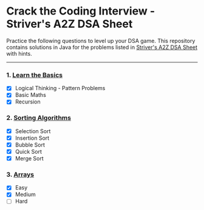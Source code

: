 # Crack the Coding Interview - Striver's A2Z DSA Sheet
Practice the following questions to level up your DSA game. This repository contains solutions in Java for the problems listed in [Striver's A2Z DSA Sheet](https://takeuforward.org/strivers-a2z-dsa-course/strivers-a2z-dsa-course-sheet-2/) with hints.
<hr>

### 1. [Learn the Basics](src/main/java/learnthebasics)
- [x] Logical Thinking - Pattern Problems 
- [x] Basic Maths 
- [x] Recursion

### 2. [Sorting Algorithms](src/main/java/sorting)
- [x] Selection Sort
- [x] Insertion Sort
- [x] Bubble Sort
- [x] Quick Sort
- [x] Merge Sort

### 3. [Arrays](src/main/java/arrays)
- [x] Easy
- [x] Medium
- [ ] Hard